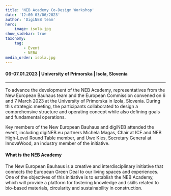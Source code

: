 ```yaml
---
title: 'NEB Academy Co-Design Workshop'
date: '12:00 03/06/2023'
author: 'DigiNEB team'
hero:
    image: isola.jpg
show_sidebar: true
taxonomy:
    tag:
        - Event
        - NEBA
media_order: isola.jpg
---
```


#### 06-07.01.2023 | University of Primorska | Isola, Slovenia
***
To advance the development of the NEB Academy, representatives from the New European Bauhaus team and the European Commission convened on 6 and 7 March 2023 at the University of Primorska in Izola, Slovenia. During this strategic meeting, the participants collaborated to design a comprehensive structure and operating concept while also defining goals and fundamental operations.

Key members of the New European Bauhaus and digiNEB attended the event, including digiNEB.eu partners Michela Magas, Chair at ICF and NEB High-Level Round Table member, and Uwe Kies, Secretary General at InnovaWood, an industry member of the initiative.

#### What is the NEB Academy
The New European Bauhaus is a creative and interdisciplinary initiative that connects the European Green Deal to our living spaces and experiences. One of the objectives of this initiative is to establish the NEB Academy, which will provide a platform for fostering knowledge and skills related to bio-based materials, circularity and sustainability in construction.